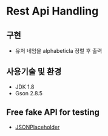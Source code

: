 # Rest Api Handling

## 구현

- 유저 네임을 alphabeticla 정렬 후 출력

## 사용기술 및 환경

- JDK 1.8
- Gson 2.8.5

## Free fake API for testing

- [JSONPlaceholder](https://jsonplaceholder.typicode.com/)